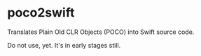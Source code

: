 # poco2swift
Translates Plain Old CLR Objects (POCO) into Swift source code.

Do not use, yet. It's in early stages still.
